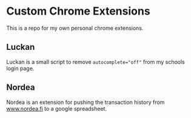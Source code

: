 # Custom Chrome Extensions

This is a repo for my own personal chrome extensions.

## Luckan
Luckan is a small script to remove `autocomplete="off"`
from my schools login page.

## Nordea
Nordea is an extension for pushing the transaction history
from www.nordea.fi to a google spreadsheet.
